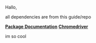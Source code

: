 Hallo,

all dependencies are from this guide/repo

[**Package** ](https://github.com/chromedp/chromedp)
[**Documentation**](https://pkg.go.dev/github.com/chromedp/chromedp)
[**Chromedriver**](https://googlechromelabs.github.io/chrome-for-testing/)

im so cool
